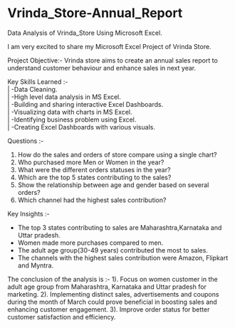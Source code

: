 # Vrinda_Store-Annual_Report
Data Analysis of Vrinda_Store Using Microsoft Excel.

I am very excited to share my Microsoft Excel Project of Vrinda Store.

Project Objective:-
Vrinda store aims to create an annual sales report to understand customer behaviour and enhance sales in next year.
            
     
Key Skills Learned :-    
  |   -Data Cleaning.   
  |  -High level data analysis in MS Excel.   
  |   -Building and sharing interactive Excel Dashboards.    
  |   -Visualizing data with charts in MS Excel.    
  |   -Identifying business problem using Excel.    
  |   -Creating Excel Dashboards with various visuals.
          
                       
Questions :-      
1. How do the sales and orders of store compare using a single chart?
2. Who purchased more Men or Women in the year?
3. What were the different orders statuses in the year?
4. Which are the top 5 states contributing to the sales?
5. Show the relationship between age and gender based on several orders?
6. Which channel had the highest sales contribution?
   
Key Insights :-
* The top 3 states contributing to sales are Maharashtra,Karnataka and Uttar pradesh.
* Women made more purchases compared to men.
* The adult age group(30-49 years) contributed the most to sales.
* The channels with the highest sales contribution were Amazon, Flipkart and Myntra.
  
The conclusion of the analysis is :-
1). Focus on women customer in the adult age group from Maharashtra, Karnataka and Uttar pradesh for marketing.
2). Implementing distinct sales, advertisements and coupons during the month of March could prove beneficial in boosting sales and enhancing customer engagement.
3). Improve order status for better customer satisfaction and efficiency.

